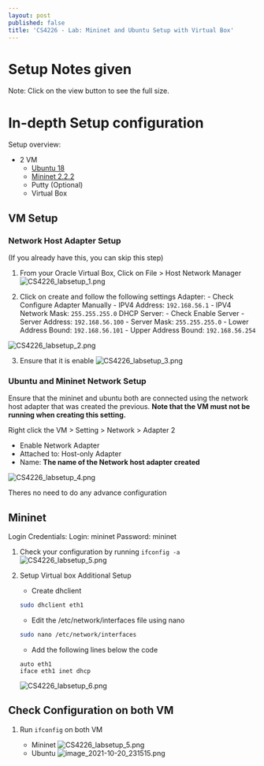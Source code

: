```yaml
---
layout: post
published: false
title: 'CS4226 - Lab: Mininet and Ubuntu Setup with Virtual Box'
---
```

# Setup Notes given

Note: Click on the view button to see the full size.

# In-depth Setup configuration

Setup overview:
- 2 VM
	- [Ubuntu 18](https://releases.ubuntu.com/18.04.6/ubuntu-18.04.6-desktop-amd64.iso)
    - [Mininet 2.2.2](https://github.com/mininet/mininet/releases/download/2.2.2/mininet-2.2.2-170321-ubuntu-14.04.4-server-amd64.zip)
    - Putty (Optional)
    - Virtual Box
    
## VM Setup

### Network Host Adapter Setup

(If you already have this, you can skip this step)

1. From your Oracle Virtual Box, Click on File > Host Network Manager
	![CS4226_labsetup_1.png]({{site.baseurl}}/img/CS4226_labsetup_1.png)



2. Click on create and follow the following settings
	Adapter:
    	- Check Configure Adapter Manually
        - IPV4 Address: `192.168.56.1`
        - IPV4 Network Mask: `255.255.255.0`
    DHCP Server:
    	- Check Enable Server
    	- Server Address: `192.168.56.100`
        - Server Mask: `255.255.255.0`
        - Lower Address Bound: `192.168.56.101`
        - Upper Address Bound: `192.168.56.254`
  
  ![CS4226_labsetup_2.png]({{site.baseurl}}/img/CS4226_labsetup_2.png)




3. Ensure that it is enable
![CS4226_labsetup_3.png]({{site.baseurl}}/img/CS4226_labsetup_3.png)





### Ubuntu and Mininet Network Setup
Ensure that the mininet and ubuntu both are connected using the network host adapter that was created the previous. **Note that the VM must not be running when creating this setting.**

Right click the VM > Setting > Network > Adapter 2 
- Enable Network Adapter
- Attached to: Host-only Adapter
- Name: **The name of the Network host adapter created**

![CS4226_labsetup_4.png]({{site.baseurl}}/img/CS4226_labsetup_4.png)

Theres no need to do any advance configuration

## Mininet
Login Credentials: 
		Login: mininet
        Password: mininet


1. Check your configuration by running `ifconfig -a`
	![CS4226_labsetup_5.png]({{site.baseurl}}/img/CS4226_labsetup_5.png)



2. Setup Virtual box Additional Setup
	- Create dhclient
	```bash
	sudo dhclient eth1
	```
    - Edit the /etc/network/interfaces file using nano
	```bash
	sudo nano /etc/network/interfaces
	```
    
    - Add the following lines below the code
    ```
    auto eth1
 	iface eth1 inet dhcp
    ```
    
    ![CS4226_labsetup_6.png]({{site.baseurl}}/img/CS4226_labsetup_6.png)
    
    
## Check Configuration on both VM
1. Run `ifconfig` on both VM
	
    - Mininet
    ![CS4226_labsetup_5.png]({{site.baseurl}}/img/CS4226_labsetup_5.png)
    - Ubuntu
    ![image_2021-10-20_231515.png]({{site.baseurl}}/img/image_2021-10-20_231515.png)


















